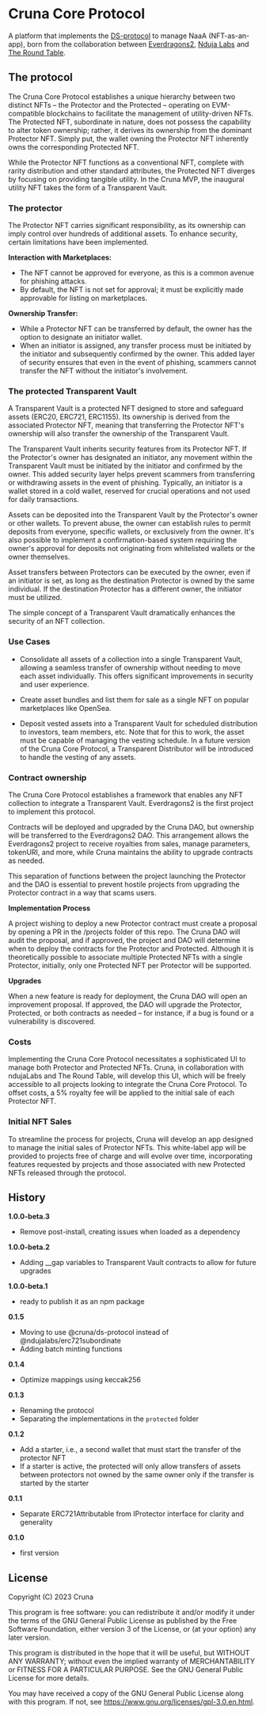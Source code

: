 # Cruna Core Protocol

A platform that implements the [DS-protocol](https://github.com/cruna-cc/DS-protocol) to manage NaaA (NFT-as-an-app), born from the collaboration between [Everdragons2](https://everdragons2.com), [Nduja Labs](https://ndujalabs.com) and [The Round Table](https://trt.gg).

## The protocol

The Cruna Core Protocol establishes a unique hierarchy between two distinct NFTs – the Protector and the Protected – operating on EVM-compatible blockchains to facilitate the management of utility-driven NFTs. The Protected NFT, subordinate in nature, does not possess the capability to alter token ownership; rather, it derives its ownership from the dominant Protector NFT. Simply put, the wallet owning the Protector NFT inherently owns the corresponding Protected NFT.

While the Protector NFT functions as a conventional NFT, complete with rarity distribution and other standard attributes, the Protected NFT diverges by focusing on providing tangible utility. In the Cruna MVP, the inaugural utility NFT takes the form of a Transparent Vault.

### The protector

The Protector NFT carries significant responsibility, as its ownership can imply control over hundreds of additional assets. To enhance security, certain limitations have been implemented.

**Interaction with Marketplaces:**

- The NFT cannot be approved for everyone, as this is a common avenue for phishing attacks.
- By default, the NFT is not set for approval; it must be explicitly made approvable for listing on marketplaces.

**Ownership Transfer:**

- While a Protector NFT can be transferred by default, the owner has the option to designate an initiator wallet.
- When an initiator is assigned, any transfer process must be initiated by the initiator and subsequently confirmed by the owner. This added layer of security ensures that even in the event of phishing, scammers cannot transfer the NFT without the initiator's involvement.

### The protected Transparent Vault

A Transparent Vault is a protected NFT designed to store and safeguard assets (ERC20, ERC721, ERC1155). Its ownership is derived from the associated Protector NFT, meaning that transferring the Protector NFT's ownership will also transfer the ownership of the Transparent Vault.

The Transparent Vault inherits security features from its Protector NFT. If the Protector's owner has designated an initiator, any movement within the Transparent Vault must be initiated by the initiator and confirmed by the owner. This added security layer helps prevent scammers from transferring or withdrawing assets in the event of phishing. Typically, an initiator is a wallet stored in a cold wallet, reserved for crucial operations and not used for daily transactions.

Assets can be deposited into the Transparent Vault by the Protector's owner or other wallets. To prevent abuse, the owner can establish rules to permit deposits from everyone, specific wallets, or exclusively from the owner. It's also possible to implement a confirmation-based system requiring the owner's approval for deposits not originating from whitelisted wallets or the owner themselves.

Asset transfers between Protectors can be executed by the owner, even if an initiator is set, as long as the destination Protector is owned by the same individual. If the destination Protector has a different owner, the initiator must be utilized.

The simple concept of a Transparent Vault dramatically enhances the security of an NFT collection.

### Use Cases

- Consolidate all assets of a collection into a single Transparent Vault, allowing a seamless transfer of ownership without needing to move each asset individually. This offers significant improvements in security and user experience.

- Create asset bundles and list them for sale as a single NFT on popular marketplaces like OpenSea.

- Deposit vested assets into a Transparent Vault for scheduled distribution to investors, team members, etc. Note that for this to work, the asset must be capable of managing the vesting schedule. In a future version of the Cruna Core Protocol, a Transparent Distributor will be introduced to handle the vesting of any assets.

### Contract ownership

The Cruna Core Protocol establishes a framework that enables any NFT collection to integrate a Transparent Vault. Everdragons2 is the first project to implement this protocol.

Contracts will be deployed and upgraded by the Cruna DAO, but ownership will be transferred to the Everdragons2 DAO. This arrangement allows the Everdragons2 project to receive royalties from sales, manage parameters, tokenURI, and more, while Cruna maintains the ability to upgrade contracts as needed.

This separation of functions between the project launching the Protector and the DAO is essential to prevent hostile projects from upgrading the Protector contract in a way that scams users.

**Implementation Process**

A project wishing to deploy a new Protector contract must create a proposal by opening a PR in the /projects folder of this repo. The Cruna DAO will audit the proposal, and if approved, the project and DAO will determine when to deploy the contracts for the Protector and Protected. Although it is theoretically possible to associate multiple Protected NFTs with a single Protector, initially, only one Protected NFT per Protector will be supported.

**Upgrades**

When a new feature is ready for deployment, the Cruna DAO will open an improvement proposal. If approved, the DAO will upgrade the Protector, Protected, or both contracts as needed – for instance, if a bug is found or a vulnerability is discovered.

### Costs

Implementing the Cruna Core Protocol necessitates a sophisticated UI to manage both Protector and Protected NFTs. Cruna, in collaboration with ndujaLabs and The Round Table, will develop this UI, which will be freely accessible to all projects looking to integrate the Cruna Core Protocol. To offset costs, a 5% royalty fee will be applied to the initial sale of each Protector NFT.

### Initial NFT Sales

To streamline the process for projects, Cruna will develop an app designed to manage the initial sales of Protector NFTs. This white-label app will be provided to projects free of charge and will evolve over time, incorporating features requested by projects and those associated with new Protected NFTs released through the protocol.

## History

**1.0.0-beta.3**

- Remove post-install, creating issues when loaded as a dependency

**1.0.0-beta.2**

- Adding \_\_gap variables to Transparent Vault contracts to allow for future upgrades

**1.0.0-beta.1**

- ready to publish it as an npm package

**0.1.5**

- Moving to use @cruna/ds-protocol instead of @ndujalabs/erc721subordinate
- Adding batch minting functions

**0.1.4**

- Optimize mappings using keccak256

**0.1.3**

- Renaming the protocol
- Separating the implementations in the `protected` folder

**0.1.2**

- Add a starter, i.e., a second wallet that must start the transfer of the protector NFT
- If a starter is active, the protected will only allow transfers of assets between protectors not owned by the same owner only if the transfer is started by the starter

**0.1.1**

- Separate ERC721Attributable from IProtector interface for clarity and generality

**0.1.0**

- first version

## License

Copyright (C) 2023 Cruna

This program is free software: you can redistribute it and/or modify
it under the terms of the GNU General Public License as published by
the Free Software Foundation, either version 3 of the License, or
(at your option) any later version.

This program is distributed in the hope that it will be useful,
but WITHOUT ANY WARRANTY; without even the implied warranty of
MERCHANTABILITY or FITNESS FOR A PARTICULAR PURPOSE. See the
GNU General Public License for more details.

You may have received a copy of the GNU General Public License
along with this program. If not,
see <https://www.gnu.org/licenses/gpl-3.0.en.html>.
